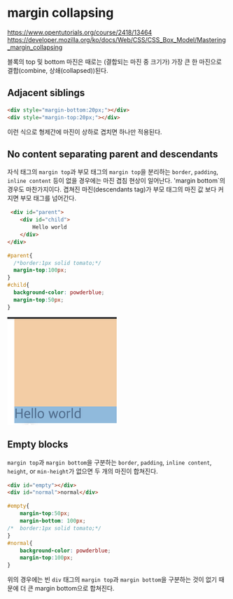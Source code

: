 
# margin collapsing

https://www.opentutorials.org/course/2418/13464
https://developer.mozilla.org/ko/docs/Web/CSS/CSS_Box_Model/Mastering_margin_collapsing

블록의 top 및 bottom 마진은 때로는 (결합되는 마진 중 크기가) 가장 큰 한 마진으로 결합(combine, 상쇄(collapsed))된다. 

## Adjacent siblings

```HTML
<div style="margin-bottom:20px;"></div>
<div style="margin-top:20px;"></div>
```
이런 식으로 형제간에 마진이 상하로 겹치면 하나만 적용된다. 


## No content separating parent and descendants  

자식 태그의 `margin top`과 부모 태그의 `margin top`을 분리하는 `border`, `padding`, `inline content` 등이 없을 경우에는 마진 겹침 현상이 일어난다. 'margin bottom`의 경우도 마찬가지이다. 겹쳐진 마진(descendants tag)가 부모 태그의 마진 값 보다 커지면 부모 태그를 넘어간다.

```HTML
 <div id="parent">        
    <div id="child">
        Hello world
    </div>
</div>
```

```CSS
#parent{
  /*border:1px solid tomato;*/
  margin-top:100px;
}
#child{
  background-color: powderblue;
  margin-top:50px;
}
```
![collapse2](../img/collapse2.png)


## Empty blocks
`margin top`과 `margin bottom`을 구분하는 `border`, `padding`, `inline content`, `height`, or `min-height`가 없으면 두 개의 마진이 합쳐진다. 

```HTML
<div id="empty"></div>
<div id="normal">normal</div>
```

```CSS
#empty{
    margin-top:50px;
    margin-bottom: 100px;
/*  border:1px solid tomato;*/
}
#normal{
    background-color: powderblue;
    margin-top:100px;
}
```

위의 경우에는 빈 `div` 태그의 `margin top`과 `margin bottom`을 구분하는 것이 없기 때문에 더 큰 margin bottom으로 합쳐진다. 